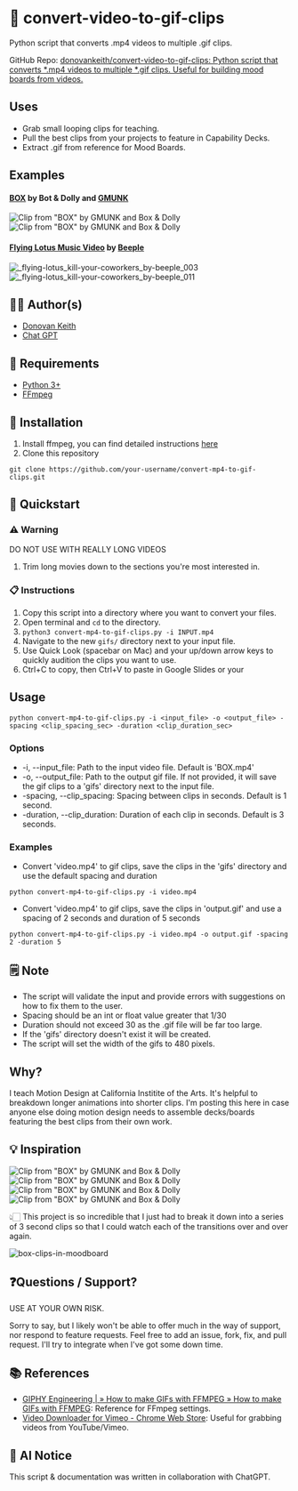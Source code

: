 # 🎥 convert-video-to-gif-clips 

Python script that converts .mp4 videos to multiple .gif clips.

GitHub Repo: [donovankeith/convert-video-to-gif-clips: Python script that converts *.mp4 videos to multiple *.gif clips. Useful for building mood boards from videos.](https://github.com/donovankeith/convert-video-to-gif-clips)

## Uses

- Grab small looping clips for teaching.
- Pull the best clips from your projects to feature in Capability Decks.
- Extract .gif from reference for Mood Boards.

## Examples

#### [BOX](https://www.youtube.com/watch?v=lX6JcybgDFo) by Bot & Dolly and [GMUNK](https://gmunk.com/BOX)

![Clip from "BOX" by GMUNK and Box & Dolly](https://user-images.githubusercontent.com/4267389/213904341-0a2b40a9-ed59-4588-8993-a80b8e4b9cab.gif)
![Clip from "BOX" by GMUNK and Box & Dolly](https://user-images.githubusercontent.com/4267389/213904343-1a306793-a509-4438-9569-ae27b8f6bc19.gif)

#### [Flying Lotus Music Video](https://vimeo.com/15572863?embedded=true&source=vimeo_logo&owner=469120) by [Beeple](https://www.beeple-crap.com/)

![_flying-lotus_kill-your-coworkers_by-beeple_003](https://user-images.githubusercontent.com/4267389/213904078-02b38e80-151a-4027-8ef2-43e4bd1c1a08.gif)
![_flying-lotus_kill-your-coworkers_by-beeple_011](https://user-images.githubusercontent.com/4267389/213904158-cb62ca1c-04ca-4bea-ab1a-16ac242ab330.gif)


## 👨‍💼 Author(s)

- [Donovan Keith](https://www.donovankeith.com)
- [Chat GPT](https://chat.openai.com)

## 🔧 Requirements

- [Python 3+](https://www.python.org/downloads/)
- [FFmpeg](https://ffmpeg.org/)

## 💾 Installation

1. Install ffmpeg, you can find detailed instructions [here](https://www.ffmpeg.org/download.html)
2. Clone this repository

```console
git clone https://github.com/your-username/convert-mp4-to-gif-clips.git
```

## 🏁 Quickstart

### ⚠️ Warning

DO NOT USE WITH REALLY LONG VIDEOS

1. Trim long movies down to the sections you're most interested in.

### 📋 Instructions

1. Copy this script into a directory where you want to convert your files.
2. Open terminal and `cd` to the directory.
3. `python3 convert-mp4-to-gif-clips.py -i INPUT.mp4`
4. Navigate to the new `gifs/` directory next to your input file.
5. Use Quick Look (spacebar on Mac) and your up/down arrow keys to quickly audition the clips you want to use.
6. Ctrl+C to copy, then Ctrl+V to paste in Google Slides or your

## Usage

```console
python convert-mp4-to-gif-clips.py -i <input_file> -o <output_file> -spacing <clip_spacing_sec> -duration <clip_duration_sec>
```

### Options

- -i, --input_file: Path to the input video file. Default is 'BOX.mp4'
- -o, --output_file: Path to the output gif file. If not provided, it will save the gif clips to a 'gifs' directory next to the input file.
- -spacing, --clip_spacing: Spacing between clips in seconds. Default is 1 second.
- -duration, --clip_duration: Duration of each clip in seconds. Default is 3 seconds.

### Examples

- Convert 'video.mp4' to gif clips, save the clips in the 'gifs' directory and use the default spacing and duration

```console
python convert-mp4-to-gif-clips.py -i video.mp4
```

- Convert 'video.mp4' to gif clips, save the clips in 'output.gif' and use a spacing of 2 seconds and duration of 5 seconds

```console
python convert-mp4-to-gif-clips.py -i video.mp4 -o output.gif -spacing 2 -duration 5
```

## 🗒️ Note

- The script will validate the input and provide errors with suggestions on how to fix them to the user.
- Spacing should be an int or float value greater that 1/30
- Duration should not exceed 30 as the .gif file will be far too large.
- If the 'gifs' directory doesn't exist it will be created.
- The script will set the width of the gifs to 480 pixels.

## Why?

I teach Motion Design at California Institite of the Arts. It's helpful to breakdown longer animations into shorter clips.
I'm posting this here in case anyone else doing motion design needs to assemble decks/boards featuring the best clips from their own work.

## 💡 Inspiration

![Clip from "BOX" by GMUNK and Box & Dolly](https://user-images.githubusercontent.com/4267389/213904344-fe23a71a-42f6-4a67-9870-6050b053e4cb.gif)
![Clip from "BOX" by GMUNK and Box & Dolly](https://user-images.githubusercontent.com/4267389/213904345-39be9ff1-37f6-4ad7-bd32-cfb826cea472.gif)
![Clip from "BOX" by GMUNK and Box & Dolly](https://user-images.githubusercontent.com/4267389/213904346-18e3d9cc-505c-4896-af45-dc974961f4f3.gif)
![Clip from "BOX" by GMUNK and Box & Dolly](https://user-images.githubusercontent.com/4267389/213904347-26e55456-f83f-473d-b0d2-5f76e2216832.gif)

👆🏻 This project is so incredible that I just had to break it down into a series of 3 second clips so that I could watch each of the transitions over and over again.

![box-clips-in-moodboard](https://user-images.githubusercontent.com/4267389/213904201-82a63398-354a-45e0-a757-9eb0715f2667.png)

## ❓Questions / Support?

USE AT YOUR OWN RISK.

Sorry to say, but I likely won't be able to offer much in the way of support, nor respond to feature requests.
Feel free to add an issue, fork, fix, and pull request. I'll try to integrate when I've got some down time.

## 📚 References

- [GIPHY Engineering | » How to make GIFs with FFMPEG » How to make GIFs with FFMPEG](https://engineering.giphy.com/how-to-make-gifs-with-ffmpeg/): Reference for FFmpeg settings.
- [Video Downloader for Vimeo - Chrome Web Store](https://chrome.google.com/webstore/detail/video-downloader-for-vime/cgmcdpfpkoildicgacgldinemhgmcbgp/related?hl=en): Useful for grabbing videos from YouTube/Vimeo.

## 🤖 AI Notice

This script & documentation was written in collaboration with ChatGPT.
